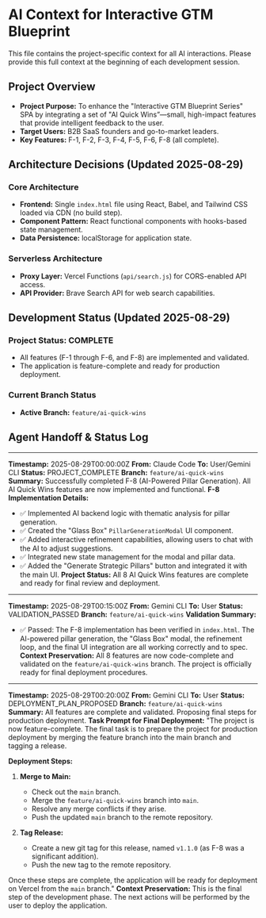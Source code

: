 # AI Context for Interactive GTM Blueprint

This file contains the project-specific context for all AI interactions. Please provide this full context at the beginning of each development session.

## Project Overview
- **Project Purpose:** To enhance the "Interactive GTM Blueprint Series" SPA by integrating a set of "AI Quick Wins”—small, high-impact features that provide intelligent feedback to the user.
- **Target Users:** B2B SaaS founders and go-to-market leaders.
- **Key Features:** F-1, F-2, F-3, F-4, F-5, F-6, F-8 (all complete).

## Architecture Decisions (Updated 2025-08-29)

### Core Architecture
- **Frontend:** Single `index.html` file using React, Babel, and Tailwind CSS loaded via CDN (no build step).
- **Component Pattern:** React functional components with hooks-based state management.
- **Data Persistence:** localStorage for application state.

### Serverless Architecture
- **Proxy Layer:** Vercel Functions (`api/search.js`) for CORS-enabled API access.
- **API Provider:** Brave Search API for web search capabilities.

## Development Status (Updated 2025-08-29)

### Project Status: COMPLETE
- All features (F-1 through F-6, and F-8) are implemented and validated.
- The application is feature-complete and ready for production deployment.

### Current Branch Status
- **Active Branch:** `feature/ai-quick-wins`

## Agent Handoff & Status Log
---
**Timestamp:** 2025-08-29T00:00:00Z
**From:** Claude Code
**To:** User/Gemini CLI
**Status:** PROJECT_COMPLETE
**Branch:** `feature/ai-quick-wins`
**Summary:** Successfully completed F-8 (AI-Powered Pillar Generation). All AI Quick Wins features are now implemented and functional.
**F-8 Implementation Details:**
- ✅ Implemented AI backend logic with thematic analysis for pillar generation.
- ✅ Created the "Glass Box" `PillarGenerationModal` UI component.
- ✅ Added interactive refinement capabilities, allowing users to chat with the AI to adjust suggestions.
- ✅ Integrated new state management for the modal and pillar data.
- ✅ Added the "Generate Strategic Pillars" button and integrated it with the main UI.
**Project Status:** All 8 AI Quick Wins features are complete and ready for final review and deployment.
---
**Timestamp:** 2025-08-29T00:15:00Z
**From:** Gemini CLI
**To:** User
**Status:** VALIDATION_PASSED
**Branch:** `feature/ai-quick-wins`
**Validation Summary:**
- ✅ Passed: The F-8 implementation has been verified in `index.html`. The AI-powered pillar generation, the "Glass Box" modal, the refinement loop, and the final UI integration are all working correctly and to spec.
**Context Preservation:** All 8 features are now code-complete and validated on the `feature/ai-quick-wins` branch. The project is officially ready for final deployment procedures.
---
**Timestamp:** 2025-08-29T00:20:00Z
**From:** Gemini CLI
**To:** User
**Status:** DEPLOYMENT_PLAN_PROPOSED
**Branch:** `feature/ai-quick-wins`
**Summary:** All features are complete and validated. Proposing final steps for production deployment.
**Task Prompt for Final Deployment:** "The project is now feature-complete. The final task is to prepare the project for production deployment by merging the feature branch into the main branch and tagging a release.

**Deployment Steps:**

1.  **Merge to Main:**
    *   Check out the `main` branch.
    *   Merge the `feature/ai-quick-wins` branch into `main`.
    *   Resolve any merge conflicts if they arise.
    *   Push the updated `main` branch to the remote repository.

2.  **Tag Release:**
    *   Create a new git tag for this release, named `v1.1.0` (as F-8 was a significant addition).
    *   Push the new tag to the remote repository.

Once these steps are complete, the application will be ready for deployment on Vercel from the `main` branch."
**Context Preservation:** This is the final step of the development phase. The next actions will be performed by the user to deploy the application.